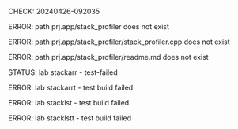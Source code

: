 CHECK: 20240426-092035
ERROR: path prj.app/stack_profiler does not exist
ERROR: path prj.app/stack_profiler/stack_profiler.cpp does not exist
ERROR: path prj.app/stack_profiler/readme.md does not exist
STATUS: lab stackarr - test-failed
ERROR: lab stackarrt - test build failed
ERROR: lab stacklst - test build failed
ERROR: lab stacklstt - test build failed
